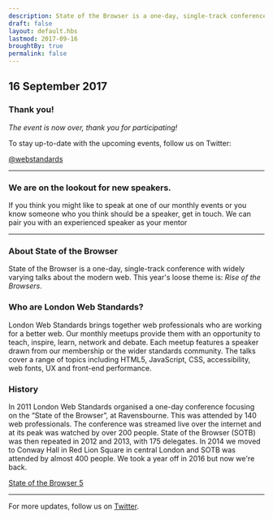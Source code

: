 ```yaml
---
description: State of the Browser is a one-day, single-track conference with widely varying talks about the modern web
draft: false
layout: default.hbs
lastmod: 2017-09-16
broughtBy: true
permalink: false
---
```


## 16 September 2017

### Thank you!

<p class="text-center"><em>The event is now over, thank you for participating!</em></p>

<p class="text-center">
  To stay up-to-date with the upcoming events, follow us on Twitter:
</p>

<p class="text-center">
  <a href="https://twitter.com/webstandards" class="cta cta--twitter">@webstandards</a>
</p>

<hr>

### We are on the lookout for new speakers.

If you think you might like to speak at one of our monthly events or you know someone who you think should be a speaker, get in touch. We can pair you with an experienced speaker as your mentor

<hr>

### About State of the Browser

State of the Browser is a one-day, single-track conference with widely varying talks about the modern web. This year's loose theme is: <em>Rise of the Browsers</em>.

### Who are London Web Standards?

London Web Standards brings together web professionals who are working for a better web. Our monthly meetups provide them with an opportunity to teach, inspire, learn, network and debate. Each meetup features a speaker drawn from our membership or the wider standards community. The talks cover a range of topics including HTML5, JavaScript, CSS, accessibility, web fonts, UX and front-end performance.

### History

In 2011 London Web Standards organised a one-day conference focusing on the &ldquo;State of the Browser&rdquo;, at Ravensbourne. This was attended by 140 web professionals. The conference was streamed live over the internet and at its peak was watched by over 200 people. State of the Browser (SOTB) was then repeated in 2012 and 2013, with 175 delegates. In 2014 we moved to Conway Hall in Red Lion Square in central London and SOTB was attended by almost 400 people. We took a year off in 2016 but now we're back.

<p class="text-center">
  <a href="http://sotb2015.wpengine.com/" class="secondary large button">State of the Browser 5</a>
</p>

<hr>

For more updates, follow us on [Twitter](https://twitter.com/webstandards).
